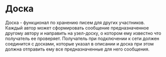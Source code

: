 # Доска

Доска - функционал по хранению писем для других участников. 
Каждый автор может сформировать сообщение предназначенное другому автору и направить на узел-доску, о котором ему известно что получатель ее проверяет.
Получатель при подключении к сети должен соединится с досками, которые указал в описании и доска при этом должна отправить ему все предназначенные для него сообщения.
